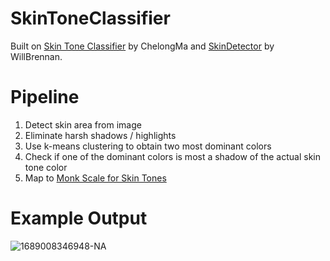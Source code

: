 # SkinToneClassifier
Built on [Skin Tone Classifier]([url](https://github.com/ChenglongMa/SkinToneClassifier)https://github.com/ChenglongMa/SkinToneClassifier) by ChelongMa and [SkinDetector]([url](https://github.com/WillBrennan/SkinDetector)https://github.com/WillBrennan/SkinDetector) by WillBrennan.

# Pipeline
1. Detect skin area from image
2. Eliminate harsh shadows / highlights
3. Use k-means clustering to obtain two most dominant colors
4. Check if one of the dominant colors is most a shadow of the actual skin tone color
5. Map to [Monk Scale for Skin Tones]([url](https://skintone.google/)https://skintone.google/)

# Example Output
![1689008346948-NA](https://github.com/achun321/SkinToneClassifier/assets/69877830/89126000-3d1a-44c5-90b9-04d9e0e7cb00)
